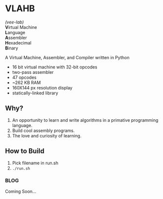 # VLAHB
_(vee-lab)_<br>
**V**irtual Machine <br>
**L**anguage <br>
**A**ssembler <br>
**H**exadecimal <br>
**B**inary <br>

<!-- Add Cool GIFS here :)
![screenshot](img/peekgif.gif) -->

A Virtual Machine, Assembler, and Compiler written in Python

- 16 bit virtual machine with 32-bit opcodes
- two-pass assembler
- 47 opcodes
- ~262 KB RAM
- 160X144 px resolution display
- statically-linked library

## Why?

1. An opportunity to learn and write algorithms in a primative programming language.
2. Build cool assembly programs.
3. The love and curiosity of learning.

## How to Build
1. Pick filename in run.sh
2. `./run.sh`

### BLOG
Coming Soon...
